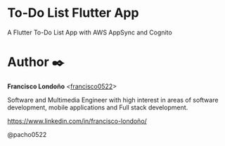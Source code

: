 # To-Do List Flutter App

A Flutter To-Do List App with AWS AppSync and Cognito

# Author  ✒️

**Francisco Londoño** <[francisco0522](https://github.com/francisco0522)>

Software and Multimedia Engineer with high interest in areas of software development, mobile applications and Full stack development.

https://www.linkedin.com/in/francisco-londoño/ 

@pacho0522